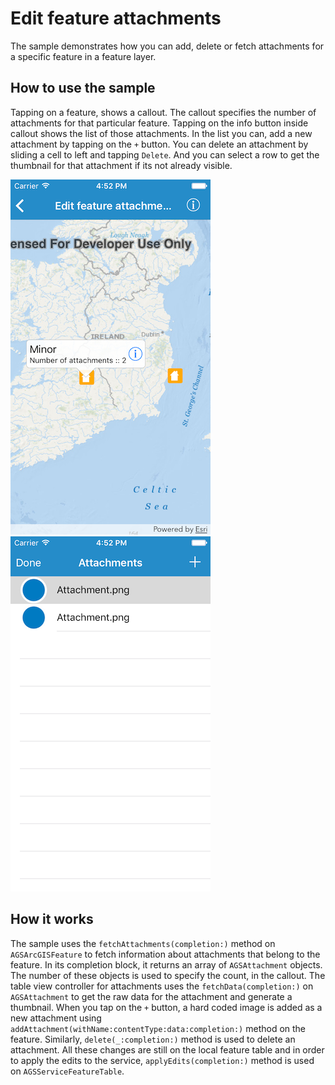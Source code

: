 # Edit feature attachments

The sample demonstrates how you can add, delete or fetch attachments for
a specific feature in a feature layer.

## How to use the sample

Tapping on a feature, shows a callout. The callout specifies the number
of attachments for that particular feature. Tapping on the info button
inside callout shows the list of those attachments. In the list you can,
add a new attachment by tapping on the `+` button. You can delete an
attachment by sliding a cell to left and tapping `Delete`. And you can
select a row to get the thumbnail for that attachment if its not already
visible.

![](image1.png) ![](image2.png)

## How it works

The sample uses the `fetchAttachments(completion:)` method on
`AGSArcGISFeature` to fetch information about attachments that belong to
the feature. In its completion block, it returns an array of
`AGSAttachment` objects. The number of these objects is used to specify
the count, in the callout. The table view controller for attachments
uses the `fetchData(completion:)` on `AGSAttachment` to get the raw data
for the attachment and generate a thumbnail. When you tap on the `+`
button, a hard coded image is added as a new attachment using
`addAttachment(withName:contentType:data:completion:)` method on the
feature. Similarly, `delete(_:completion:)` method is used to delete an
attachment. All these changes are still on the local feature table and
in order to apply the edits to the service, `applyEdits(completion:)`
method is used on `AGSServiceFeatureTable`.
